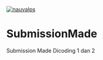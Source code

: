 [![nauvalps](https://circleci.com/gh/Nauvalps/SubmissionMade/tree/master.svg?style=svg)](https://circleci.com/gh/Nauvalps/SubmissionMade/tree/master)
# SubmissionMade
Submission Made Dicoding 1 dan 2


